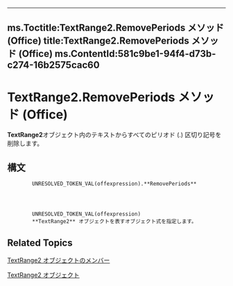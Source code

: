 

---
ms.Toctitle:TextRange2.RemovePeriods メソッド (Office)
title:TextRange2.RemovePeriods メソッド (Office)
ms.ContentId:581c9be1-94f4-d73b-c274-16b2575cac60
---
# TextRange2.RemovePeriods メソッド (Office)




**TextRange2**オブジェクト内のテキストからすべてのピリオド (.) 区切り記号を削除します。

## 構文

            UNRESOLVED_TOKEN_VAL(offexpression).**RemovePeriods**




            UNRESOLVED_TOKEN_VAL(offexpression)
            **TextRange2** オブジェクトを表すオブジェクト式を指定します。



## Related Topics

[TextRange2 オブジェクトのメンバー](26daffff-b9ef-fd94-f5b7-ed3a09840cb6.md)

[TextRange2 オブジェクト](a6a59c9b-9b64-c1e2-2e98-a1f99025c877.md)




